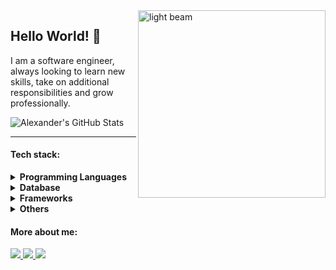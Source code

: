 <img src="disco-ligh.png" min-width="300px" max-width="300px" width="300px" align="right" alt="light beam">

## Hello World! 👾

I am a software engineer, always looking to learn new skills, take on additional responsibilities and grow professionally.

![Alexander's GitHub Stats](https://github-readme-stats.vercel.app/api?username=akey96&show_icons=true&count_private=true&border_color=5D3FD3&bg_color=0000&title_color=5D3FD3&text_color=cfcfcf)

<hr>

#### Tech stack:
<details>
<summary><strong>Programming Languages</strong></summary>
  <p align="left">
      <img src="https://img.shields.io/badge/python-3670A0?style=for-the-badge&logo=python&logoColor=ffdd54"/>
      <img src="https://img.shields.io/badge/java-%23ED8B00.svg?style=for-the-badge&logo=java&logoColor=white"/>
      <img src="https://img.shields.io/badge/javascript-%23323330.svg?style=for-the-badge&logo=javascript&logoColor=%23F7DF1E"/>
      <img src="https://img.shields.io/badge/typescript-%23007ACC.svg?style=for-the-badge&logo=typescript&logoColor=white"/>
      <img src="https://img.shields.io/badge/c-%2300599C.svg?style=for-the-badge&logo=c&logoColor=white"/>
      <img src="https://img.shields.io/badge/bash-%232C2D72.svg?style=for-the-badge&logo=linux&logoColor=white"/>
  </p>
</details>

<details>
<summary><strong>Database</strong></summary>
  <blockquote>
    <details>
    <summary>Relational</summary>
      <p align="left">
          <img src="https://img.shields.io/badge/postgresql-%2307405e.svg?style=for-the-badge&logo=postgresql&logoColor=white"/>
          <img src="https://img.shields.io/badge/mysql-%2307405e.svg?style=for-the-badge&logo=mysql&logoColor=white"/>
          <img src="https://img.shields.io/badge/sqlite-%2307405e.svg?style=for-the-badge&logo=sqlite&logoColor=white"/>
      </p>
    </details>
  </blockquote>
  <blockquote>
    <details>
    <summary>Non-Relational</summary>
      <p align="left">
          <img src="https://img.shields.io/badge/MongoDB-%234ea94b.svg?style=for-the-badge&logo=mongodb&logoColor=white"/>
      </p>
    </details>
  </blockquote>
</details>
<details>
<summary><strong>Frameworks</strong></summary>
  <blockquote>
    <details>
    <summary>Web</summary>
      <p align="left">
          <img src="https://img.shields.io/badge/angular-%23DD0031.svg?style=for-the-badge&logo=angular&logoColor=white"/>
          <img src="https://img.shields.io/badge/Sptring-%233880FF.svg?style=for-the-badge&logo=sptring&logoColor=white"/>
          <img src="https://img.shields.io/badge/node.js-6DA55F?style=for-the-badge&logo=node.js&logoColor=white"/>
          <img src="https://img.shields.io/badge/django-%2320232a.svg?style=for-the-badge&logo=django&logoColor=%2361DAFB"/>
          <img src="https://img.shields.io/badge/ASP.NET Web-APIs-%5D3FD3.svg?style=for-the-badge&logo=ASP.NET&logoColor=%2361DAFB"/>
      </p>
    </details>
  </blockquote>
</details>

<details>
<summary><strong>Others</strong></summary>
  <p align="left">
      <img src="https://img.shields.io/badge/Linux-%23E34F26.svg?style=for-the-badge&logo=linux&logoColor=white"/>
      <img src="https://img.shields.io/badge/docker-%2307405e.svg?style=for-the-badge&logoColor=white"/>
      <img src="https://img.shields.io/badge/jasper-report%23E34F26.svg?style=for-the-badge&logo=jasper&logoColor=white"/>
  </p>
</details>

#### More about me:

<p align="left">
  <a href="https://www.linkedin.com/in/alexandermamaniyucra" alt="Linkedin">
    <img src="https://img.shields.io/badge/-Linkedin-5D3FD3?style=for-the-badge&logo=Linkedin&logoColor=FFFFFF&link=https://www.linkedin.com/in/LucasVieiraSilva"/>
  </a>

  <a href="mailto:contact@alexandermamani.com?subject=Subject&body=Hello%20there%2C%20Alex" alt="Linkedin">
    <img src="https://img.shields.io/badge/-Gmail-5D3FD3?style=for-the-badge&logo=Gmail&logoColor=FFFFFF&link=https://www.linkedin.com/in/alexandermamaniyucra"/>
  </a>

  <a href="https://github.com/akey96" alt="ProfileViews">
    <img src="https://komarev.com/ghpvc/?username=akey96&color=5D3FD3&style=for-the-badge"/>
  </a>
</p>

